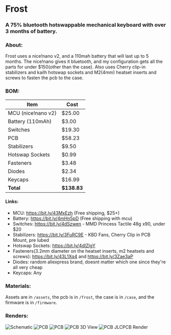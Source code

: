 # Frost
### A 75% bluetooth hotswappable mechanical keyboard with over 3 months of battery.
### About:
Frost uses a nice!nano v2, and a 110mah battery that will last up to 5 months. The nice!nano gives it bluetooth, and my configuration gets all the parts for under $150(other than the case). Also uses Cherry clip-in stabilizers and kailh hotswap sockets and M2(4mm) heatset inserts and screws to fasten the pcb to the case.


### BOM:

| Item               | Cost   |
|--------------------|--------|
| MCU (nice!nano v2) | $25.00 |
| Battery (110mAh)   | $3.00  |
| Switches           | $19.30 |
| PCB                | $58.23 |
| Stabilizers        | $9.50  |
| Hotswap Sockets    | $0.99  |
| Fasteners          | $3.48  |
| Diodes             | $2.34  |
| Keycaps            | $16.99 |
| **Total**          | **$138.83** |

#### Links:

- MCU: https://bit.ly/43MxEzh (Free shipping, $25+)
- Battery: https://bit.ly/4mHn5pD (Free shipping with mcu)
- Switches: https://bit.ly/4dSzwen - MMD Princess Tactile 48g x90, under $20
- Stabilizers: https://bit.ly/3FuRC9E - KBD Fans, Cherry Clip in PCB Mount, pre lubed
- Hotswap Sockets: https://bit.ly/4dIZlgY
- Fasteners(3.2mm diameter on the heatset inserts, m2 heatsets and screws): https://bit.ly/43L1Xq4 and https://bit.ly/3Zae3aP
- Diodes: random aliexpress brand, doesnt matter which one since they're all very cheap
- Keycaps: Any

### Materials:

Assets are in ```/assets```, the pcb is in ```/frost```, the case is in ```/case```, and the firmware is in ```/firmware```.

### Renders: 

![Schematic](https://hc-cdn.hel1.your-objectstorage.com/s/v3/b4f662f5a937066d842f1df2b81d933781cc0f1c_cleanshot_2025-06-01_at_14.40.17.png)
![PCB](https://hc-cdn.hel1.your-objectstorage.com/s/v3/e52fe4e04f64aef6a7810594c349aeeb419c2bca_cleanshot_2025-06-01_at_14.43.55.png)
![PCB](https://hc-cdn.hel1.your-objectstorage.com/s/v3/8e2605a99a3ffef96b647e3e74ac65c6e4645698_cleanshot_2025-06-01_at_14.49.07.png)
![PCB 3D View](https://hc-cdn.hel1.your-objectstorage.com/s/v3/7472dd4400217b645455c171a07442d5b0f28683_cleanshot_2025-06-01_at_14.50.39.png)
![PCB JLCPCB Render](https://hc-cdn.hel1.your-objectstorage.com/s/v3/d1286d84882b28505fd7c4d1f33979fc95306325_cleanshot_2025-06-01_at_14.53.43.png)